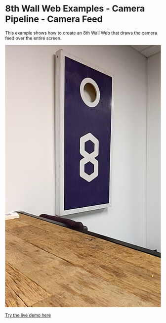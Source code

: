 # 8th Wall Web Examples - Camera Pipeline - Camera Feed

This example shows how to create an 8th Wall Web that draws the camera feed over the entire
screen.

![toss-screenshot](../../../images/screenshot-camerafeed.png)

[Try the live demo here](https://apps.8thwall.com/8thWall/camerapipeline_camerafeed)
